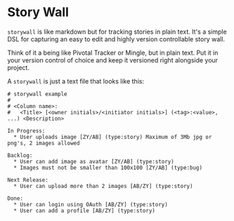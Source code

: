 Story Wall
==========

`storywall` is like markdown but for tracking stories in plain text. It's a simple DSL for capturing an easy to edit and highly version controllable story wall.

Think of it a being like Pivotal Tracker or Mingle, but in plain text. Put it in your version control of choice and keep it versioned right alongside your project.

A `storywall` is just a text file that looks like this:

    # storywall example
    #
    # <Column name>:
    #   <Title> [<owner initials>/<initiator initials>] (<tag>:<value>, ...) <Description>
    
    In Progress:
      * User uploads image [ZY/AB] (type:story) Maximum of 3Mb jpg or png's, 2 images allowed
    
    Backlog:
      * User can add image as avatar [ZY/AB] (type:story)
      * Images must not be smaller than 100x100 [ZY/AB] (type:bug)
    
    Next Release:
      * User can upload more than 2 images [AB/ZY] (type:story)
    
    Done:
      * User can login using OAuth [AB/ZY] (type:story)
      * User can add a profile [AB/ZY] (type:story)
      